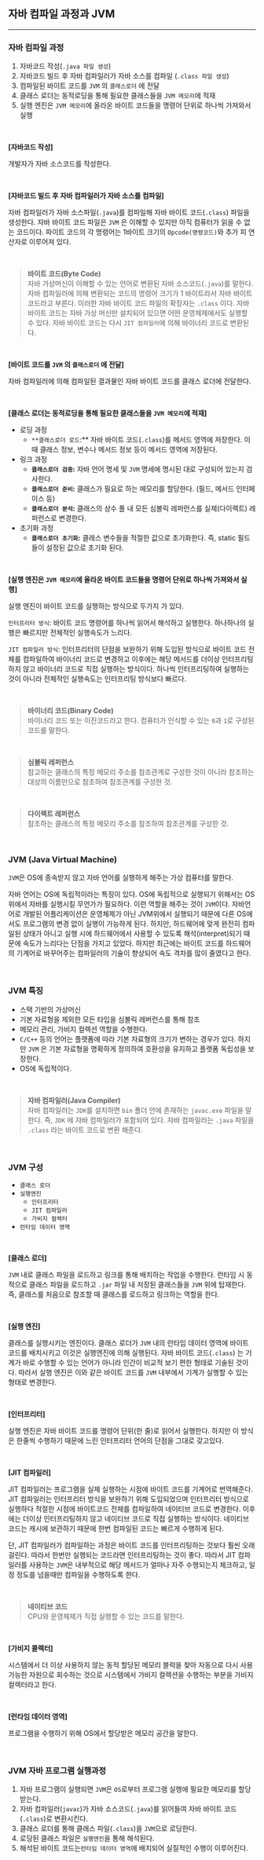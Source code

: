 ## 자바 컴파일 과정과 JVM

---

### 자바 컴파일 과정

1. 자바코드 작성(`.java 파일 생성`)
2. 자바코드 빌드 후 자바 컴파일러가 자바 소스를 컴파일 (`.class 파일 생성`)
3. 컴파일된 바이트 코드를 `JVM` 의 `클래스로더` 에 전달
4. 클래스 로더는 동적로딩을 통해 필요한 클래스들을 `JVM 메모리`에 적재
5. 실행 엔진은 `JVM 메모리`에 올라온 바이트 코드들을 명령어 단위로 하나씩 가져와서 실행

<br>

**[자바코드 작성]**

개발자가 자바 소스코드를 작성한다.

<br>

**[자바코드 빌드 후 자바 컴파일러가 자바 소스를 컴파일]**

자바 컴파일러가 자바 소스파일(`.java`)를 컴파일해 자바 바이트 코드(`.class`) 파일을 생성한다. 자바 바이트 코드 파일은 `JVM` 은 이해할 수 있지만 아직 컴퓨터가 읽을 수 없는 코드이다. 파이트 코드의 각 명령어는 1바이트 크기의 `Opcode(명령코드)`와 추가 피 연산자로 이루어져 있다.

<br>

> **바이트 코드(Byte Code)** <br>
> 자바 가상머신이 이해할 수 있는 언어로 변환된 자바 소스코드(`.java`)를 말한다. 자바 컴파일러에 의해 변환되는 코드의 명령어 크기가 1 바이트라서 자바 바이트 코드라고 부른다. 이러한 자바 바이트 코드 파일의 확장자는 `.class` 이다. 자바 바이트 코드는 자바 가상 머신만 설치되어 있으면 어떤 운영체제에서도 실행할 수 있다. 자바 바이트 코드는 다시 `JIT 컴파일러`에 의해 바이너리 코드로 변환된다.

<br>

**[바이트 코드를 `JVM` 의 `클래스로더` 에 전달]**

자바 컴파일러에 의해 컴파일된 결과물인 자바 바이트 코드를 클래스 로더에 전달한다.

<br>

**[클래스 로더는 동적로딩을 통해 필요한 클래스들을 `JVM 메모리`에 적재]**

- 로딩 과정
  - `**클래스로더 로드`:\*\* 자바 바이트 코드(`.class`)를 메서드 영역에 저장한다. 이때 클래스 정보, 변수나 메서드 정보 등이 메서드 영역에 저장된다.
- 링크 과정
  - **`클래스로더 검증`:** 자바 언어 명세 및 `JVM` 명세에 명시된 대로 구성되어 있는지 검사한다.
  - **`클래스로더 준비`:** 클래스가 필요로 하는 메모리를 할당한다. (필드, 메서드 인터페이스 등)
  - **`클래스로더 분석`:** 클래스의 상수 풀 내 모든 심볼릭 레퍼런스를 실제(다이렉트) 레퍼런스로 변경한다.
- 초기화 과정
  - **`클래스로더 초기화`:** 클래스 변수들을 적절한 값으로 초기화한다. 즉, static 필드들이 설정된 값으로 초기화 된다.

<br>

**[실행 엔진은 `JVM 메모리`에 올라온 바이트 코드들을 명령어 단위로 하나씩 가져와서 실행]**

실행 엔진이 바이트 코드를 실행하는 방식으로 두가지 가 있다.

`인터프리터 방식`: 바이트 코드 명령어를 하나씩 읽어서 해석하고 실행한다. 하나하나의 실행은 빠르지만 전체적인 실행속도가 느리다.

`JIT 컴파일러 방식`: 인터프리터의 단점을 보완하기 위해 도입된 방식으로 바이트 코드 전체를 컴파일하여 바이너리 코드로 변경하고 이후에는 해당 메서드를 더이상 인터프리팅하지 않고 바이너리 코드로 직접 실행하는 방식이다. 하나씩 인터프리팅하여 실행하는 것이 아니라 전체적인 실행속도는 인터프리팅 방식보다 빠르다.

<br>

> **바이너리 코드(Binary Code)** <br>
> 바이너리 코드 또는 이진코드라고 한다. 컴퓨터가 인식할 수 있는 `0`과 `1`로 구성된 코드를 말한다.

<br>

> **심볼릭 레퍼런스** <br>
> 참고하는 클래스의 특정 메모리 주소를 참조관계로 구성한 것이 아니라 참조하는 대상의 이름만으로 참조하여 참조관계를 구성한 것.

<br>

> **다이렉트 레퍼런스** <br>
> 참조하는 클래스의 특정 메모리 주소를 참조하여 참조관계를 구성한 것.

<br>

### JVM (Java Virtual Machine)

`JVM`은 OS에 종속받지 않고 자바 언어를 실행하게 해주는 가상 컴퓨터를 말한다.

자바 언어는 OS에 독립적이라는 특징이 있다. OS에 독립적으로 실행되기 위해서는 OS위에서 자바를 실행시킬 무언가가 필요하다. 이런 역할을 해주는 것이 `JVM`이다. 자바언어로 개발된 어플리케이션은 운영체제가 아닌 JVM위에서 실행되기 때문에 다른 OS에서도 프로그램의 변경 없이 실행이 가능하게 된다. 하지만, 하드웨어에 맞게 완전히 컴파일된 상태가 아니고 실행 시에 하드웨어에서 사용할 수 있도록 해석(interpret)되기 때문에 속도가 느리다는 단점을 가지고 있었다. 하지만 최근에는 바이트 코드를 하드웨어의 기계어로 바꾸어주는 컴파일러의 기술이 향상되어 속도 격차를 많이 줄였다고 한다.

<br>

### JVM 특징

- 스택 기반의 가상머신
- 기본 자료형을 제외한 모든 타입을 심볼릭 레버런스를 통해 참조
- 메모리 관리, 가비지 컬렉션 역할을 수행한다.
- `C/C++` 등의 언어는 플랫폼에 따라 기본 자료형의 크기가 변하는 경우가 있다. 하지만 `JVM` 은 기본 자료형을 명확하게 정의하여 호환성을 유지하고 플랫폼 독립성을 보장한다.
- OS에 독립적이다.

<br>

> **자바 컴파일러(Java Compiler)** <br>
> 자바 컴파일러는 `JDK`를 설치하면 `bin` 폴더 안에 존재하는 `javac.exe` 파일을 말한다. 즉, `JDK` 에 자바 컴파일러가 포함되어 있다. 자바 컴파일러는 `.java` 파일을 `.class` 라는 바이트 코드로 변환 해준다.

<br>

### JVM 구성

- `클래스 로더`
- `실행엔진`
  - `인터프리터`
  - `JIT 컴파일러`
  - `가비지 컬렉터`
- `런타임 데이터 영역`

<br>

**[클래스 로더]**

`JVM` 내로 클래스 파일을 로드하고 링크를 통해 배치하는 작업을 수행한다. 런타임 시 동적으로 클래스 파일을 로드하고 `.jar` 파일 내 저장된 클래스들을 `JVM` 위에 탑재한다. 즉, 클래스를 처음으로 참조할 때 클래스를 로드하고 링크하는 역할을 한다.

<br>

**[실행 엔진]**

클래스를 실행시키는 엔진이다. 클래스 로더가 `JVM` 내의 런타임 데이터 영역에 바이트 코드를 배치시키고 이것은 실행엔진에 의해 실행된다. 자바 바이트 코드(`.class`) 는 기계가 바로 수행할 수 있는 언어가 아니라 인간이 비교적 보기 편한 형태로 기술된 것이다. 따라서 실행 엔진은 이와 같은 바이트 코드를 `JVM` 내부에서 기계가 실행할 수 있는 형태로 변경한다.

<br>

**[인터프리터]**

실행 엔진은 자바 바이트 코드를 명령어 단위(한 줄)로 읽어서 실행한다. 하지만 이 방식은 한줄씩 수행하기 때문에 느린 인터프리터 언어의 단점을 그대로 갖고있다.

<br>

**[JIT 컴파일러]**

JIT 컴파일러는 프로그램을 실제 실행하는 시점에 바이트 코드를 기계어로 번역해준다. JIT 컴파일러는 인터프리터 방식을 보완하기 위해 도입되었으며 인터프리터 방식으로 실행하다 적절한 시점에 바이트코드 전체를 컴파일하여 네이티브 코드로 변경한다. 이후에는 더이상 인터프리팅하지 않고 네이티브 코드로 직접 실행하는 방식이다. 네이티브 코드는 캐시에 보관하기 때문에 한번 컴파일된 코드는 빠르게 수행하게 된다.

단, JIT 컴파일러가 컴파일하는 과정은 바이트 코드를 인터프리팅하는 것보다 훨씬 오래걸린다. 따라서 한번만 실행되는 코드라면 인터프리팅하는 것이 좋다. 따라서 JIT 컴파일러를 사용하는 `JVM`은 내부적으로 해당 메서드가 얼마나 자주 수행되는지 체크하고, 일정 정도를 넘을때만 컴파일을 수행하도록 한다.

<br>

> **네이티브 코드** <br>
> CPU와 운영체제가 직접 실행할 수 있는 코드를 말한다.

<br>

**[가비지 콜렉터]**

시스템에서 더 이상 사용하지 않는 동적 할당된 메모리 블럭을 찾아 자동으로 다시 사용가능한 자원으로 회수하는 것으로 시스템에서 가비지 컬렉션을 수행하는 부분을 가비지 컬렉터라고 한다.

<br>

**[런타임 데이터 영역]**

프로그램을 수행하기 위해 OS에서 할당받은 메모리 공간을 말한다.

<br>

### JVM 자바 프로그램 실행과정

1. 자바 프로그램이 실행되면 `JVM`은 `OS`로부터 프로그램 실행에 필요한 메모리를 할당받는다.
2. 자바 컴파일러(`javac`)가 자바 소스코드(`.java`)를 읽어들여 자바 바이트 코드(`.class`)로 변환시킨다.
3. 클래스 로더를 통해 클래스 파일(`.class`)을 `JVM`으로 로딩한다.
4. 로딩된 클래스 파일은 `실행엔진`을 통해 해석된다.
5. 해석된 바이트 코드는`런타임 데이터 영역`에 배치되어 실질적인 수행이 이루어진다.

<br>
